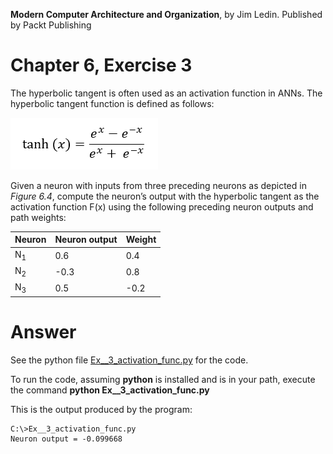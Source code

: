 __Modern Computer Architecture and Organization__, by Jim Ledin. Published by Packt Publishing
# Chapter 6, Exercise 3
The hyperbolic tangent is often used as an activation function in ANNs. The hyperbolic tangent function is defined as follows:

![Activation function](src/Ex__3_activation_func.png)

Given a neuron with inputs from three preceding neurons as depicted in *Figure 6.4*, compute the neuron’s output with the hyperbolic tangent as the activation function F(x) using the following preceding neuron outputs and path weights:

Neuron | Neuron output | Weight
------ | ------------- | ------
N<sub>1</sub> | 0.6  | 0.4
N<sub>2</sub> | -0.3 | 0.8
N<sub>3</sub> | 0.5  | -0.2

# Answer
See the python file [Ex__3_activation_func.py](src/Ex__3_activation_func.py) for the code.

To run the code, assuming **python** is installed and is in your path, execute the command **python Ex__3_activation_func.py**

This is the output produced by the program:
```
C:\>Ex__3_activation_func.py
Neuron output = -0.099668
```